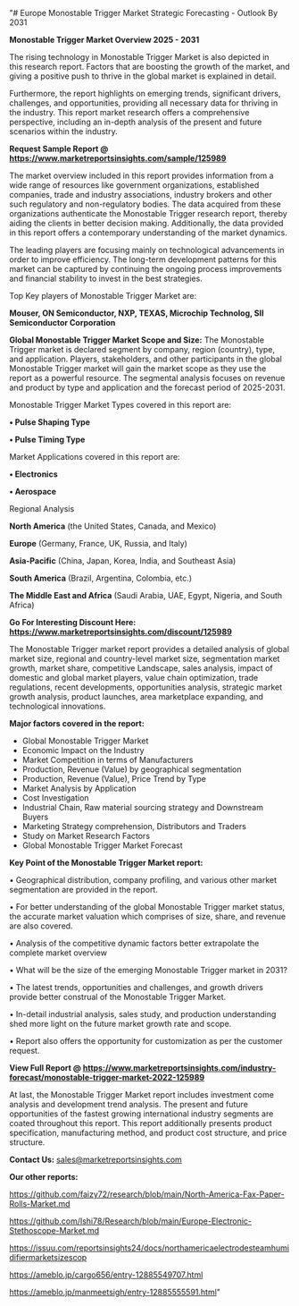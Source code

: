 "# Europe Monostable Trigger Market Strategic Forecasting - Outlook By 2031

<Strong> Monostable Trigger Market Overview 2025 - 2031</strong>

The rising technology in Monostable Trigger Market is also depicted in this research report. Factors that are boosting the growth of the market, and giving a positive push to thrive in the global market is explained in detail.

Furthermore, the report highlights on emerging trends, significant drivers, challenges, and opportunities, providing all necessary data for thriving in the industry. This report market research offers a comprehensive perspective, including an in-depth analysis of the present and future scenarios within the industry.

<strong>Request Sample Report @ <a href=https://www.marketreportsinsights.com/sample/125989>https://www.marketreportsinsights.com/sample/125989</a></strong>

The market overview included in this report provides information from a wide range of resources like government organizations, established companies, trade and industry associations, industry brokers and other such regulatory and non-regulatory bodies. The data acquired from these organizations authenticate the Monostable Trigger research report, thereby aiding the clients in better decision making. Additionally, the data provided in this report offers a contemporary understanding of the market dynamics.

The leading players are focusing mainly on technological advancements in order to improve efficiency. The long-term development patterns for this market can be captured by continuing the ongoing process improvements and financial stability to invest in the best strategies.

Top Key players of Monostable Trigger Market are:

<strong>Mouser, ON Semiconductor, NXP, TEXAS, Microchip Technolog, SII Semiconductor Corporation</strong>

<strong><b>Global Monostable Trigger Market Scope and Size:</b></strong>
The Monostable Trigger market is declared segment by company, region (country), type, and application. Players, stakeholders, and other participants in the global Monostable Trigger market will gain the market scope as they use the report as a powerful resource. The segmental analysis focuses on revenue and product by type and application and the forecast period of 2025-2031.

Monostable Trigger Market Types covered in this report are:

<strong>• Pulse Shaping Type

• Pulse Timing Type</strong>

Market Applications covered in this report are:

<strong>• Electronics

• Aerospace</strong> 

Regional Analysis

<strong>North America</strong> (the United States, Canada, and Mexico)

<strong>Europe</strong> (Germany, France, UK, Russia, and Italy)

<strong>Asia-Pacific</strong> (China, Japan, Korea, India, and Southeast Asia)

<strong>South America</strong> (Brazil, Argentina, Colombia, etc.)

<strong>The Middle East and Africa</strong> (Saudi Arabia, UAE, Egypt, Nigeria, and South Africa)

<strong>Go For Interesting Discount Here: <a href=https://www.marketreportsinsights.com/discount/125989>https://www.marketreportsinsights.com/discount/125989</a></strong>

The Monostable Trigger market report provides a detailed analysis of global market size, regional and country-level market size, segmentation market growth, market share, competitive Landscape, sales analysis, impact of domestic and global market players, value chain optimization, trade regulations, recent developments, opportunities analysis, strategic market growth analysis, product launches, area marketplace expanding, and technological innovations.

<strong><b>Major factors covered in the report:</b></strong>
<ul>
  <li>Global Monostable Trigger Market </li>
  <li>Economic Impact on the Industry</li>
  <li>Market Competition in terms of Manufacturers</li>
  <li>Production, Revenue (Value) by geographical segmentation</li>
  <li>Production, Revenue (Value), Price Trend by Type</li>
  <li>Market Analysis by Application</li>
  <li>Cost Investigation</li>
  <li>Industrial Chain, Raw material sourcing strategy and Downstream Buyers</li>
  <li>Marketing Strategy comprehension, Distributors and Traders</li>
  <li>Study on Market Research Factors</li>
  <li>Global Monostable Trigger Market Forecast</li>
</ul>

<strong><b>Key Point of the Monostable Trigger Market report:</b></strong>

• Geographical distribution, company profiling, and various other market segmentation are provided in the report.

• For better understanding of the global Monostable Trigger market status, the accurate market valuation which comprises of size, share, and revenue are also covered.

• Analysis of the competitive dynamic factors better extrapolate the complete market overview

• What will be the size of the emerging Monostable Trigger market in 2031?

• The latest trends, opportunities and challenges, and growth drivers provide better construal of the Monostable Trigger Market.

• In-detail industrial analysis, sales study, and production understanding shed more light on the future market growth rate and scope.

• Report also offers the opportunity for customization as per the customer request.

<strong><b>View Full Report @ <a href=https://www.marketreportsinsights.com/industry-forecast/monostable-trigger-market-2022-125989>https://www.marketreportsinsights.com/industry-forecast/monostable-trigger-market-2022-125989</a></b></strong>


At last, the Monostable Trigger Market report includes investment come analysis and development trend analysis. The present and future opportunities of the fastest growing international industry segments are coated throughout this report. This report additionally presents product specification, manufacturing method, and product cost structure, and price structure.

<strong>Contact Us:</strong>
sales@marketreportsinsights.com

<strong>Our other reports:</strong>

<a href=https://github.com/faizy72/research/blob/main/North-America-Fax-Paper-Rolls-Market.md>https://github.com/faizy72/research/blob/main/North-America-Fax-Paper-Rolls-Market.md</a>

<a href=https://github.com/Ishi78/Research/blob/main/Europe-Electronic-Stethoscope-Market.md>https://github.com/Ishi78/Research/blob/main/Europe-Electronic-Stethoscope-Market.md</a>

<a href=https://issuu.com/reportsinsights24/docs/northamericaelectrodesteamhumidifiermarketsizescop>https://issuu.com/reportsinsights24/docs/northamericaelectrodesteamhumidifiermarketsizescop</a>

<a href=https://ameblo.jp/cargo656/entry-12885549707.html>https://ameblo.jp/cargo656/entry-12885549707.html</a>

<a href=https://ameblo.jp/manmeetsigh/entry-12885555591.html>https://ameblo.jp/manmeetsigh/entry-12885555591.html</a>"
